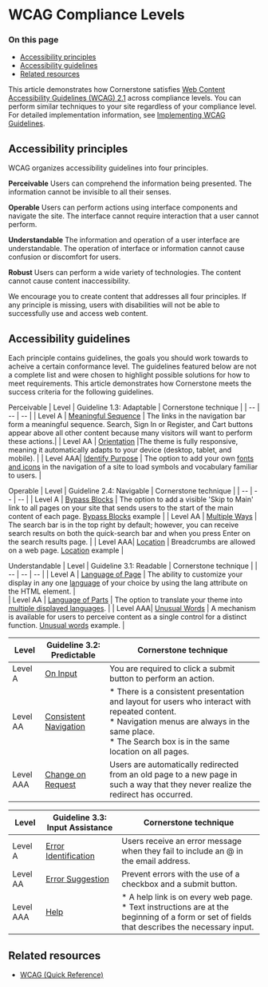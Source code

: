 # WCAG Compliance Levels
<div class="otp" id="no-index">

### On this page
- [Accessibility principles](#accessibility-principles)
- [Accessibility guidelines](#accessibility-guidelines)
- [Related resources](#related-resources)
</div>

This article demonstrates how Cornerstone satisfies [Web Content Accessibility Guidelines (WCAG) 2.1](https://www.w3.org/TR/WCAG21/#guidelines) across compliance levels. You can perform similar techniques to your site regardless of your compliance level. For detailed implementation information, see [Implementing WCAG Guidelines]().

## Accessibility principles
WCAG organizes accessibility guidelines into four principles.

**Perceivable** Users can comprehend the information being presented. 
The information cannot be invisible to all their senses.

**Operable** Users can perform actions using interface components and navigate the site.
The interface cannot require interaction that a user cannot perform.

**Understandable** The information and operation of a user interface are understandable.
The operation of interface or information cannot cause confusion or discomfort for users.

**Robust** Users can perform a wide variety of technologies.
The content cannot cause content inaccessibility.

We encourage you to create content that addresses all four principles. If any principle is missing, users with disabilities will not be able to successfully use and access web content. 

## Accessibility guidelines
Each principle contains guidelines, the goals you should work towards to acheive a certain conformance level. 
The guidelines featured below are not a complete list and were chosen to highlight possible solutions for how to meet requirements. This article demonstrates how Cornerstone meets the success criteria for the following guidelines.
 
Perceivable
| Level    | Guideline 1.3: Adaptable                                                   | Cornerstone technique |
| --       | --                                                                         | --                    | 
| Level A  | [Meaningful Sequence](https://www.w3.org/TR/WCAG21/#meaningful-sequence)   | The links in the navigation bar form a meaningful sequence. Search, Sign In or Register, and Cart buttons appear above all other content because many visitors will want to perform these actions.|
| Level AA | [Orientation](https://www.w3.org/TR/WCAG21/#orientation)                   |The theme is fully responsive, meaning it automatically adapts to your device (desktop, tablet, and mobile).                                              |
| Level AAA| [Identify Purpose](https://www.w3.org/TR/WCAG21/#identify-purpose)         | The option to add your own [fonts and icons](https://developer.bigcommerce.com/stencil-docs/storefront-customization/using-custom-fonts-and-icons) in the navigation of a site to load symbols and vocabulary familiar to users.  |

Operable
| Level    | Guideline 2.4: Navigable                                                   | Cornerstone technique |
| --       | --                                                                         | --                    | 
| Level A  | [Bypass Blocks](https://www.w3.org/TR/WCAG21/#bypass-blocks)               | The option to add a visible 'Skip to Main' link to all pages on your site that sends users to the start of the main content of each page. [Bypass Blocks](https://developer.bigcommerce.com/stencil-docs/storefront-customization/implementing-WCAG-guidelines#bypass-blocks) example    |
| Level AA | [Multiple Ways](https://www.w3.org/TR/WCAG21/#multiple-ways)               | The search bar is in the top right by default; however, you can receive search results on both the quick-search bar and when you press Enter on the search results page.                |
| Level AAA| [Location](https://www.w3.org/TR/WCAG21/#location)                         | Breadcrumbs are allowed on a web page. [Location](https://developer.bigcommerce.com/stencil-docs/storefront-customization/implementing-WCAG-guidelines#Location) example                                                                                                     |

Understandable
| Level    | Guideline 3.1: Readable                                                    | Cornerstone technique |
| --       | --                                                                         | --                    | 
| Level A  | [Language of Page](https://www.w3.org/TR/WCAG21/#language-of-page)         | The ability to customize your display in any one [language](https://developer.bigcommerce.com/stencil-docs/localization/localization-tutorial) of your choice by using the lang attribute on the HTML element.                                                    |                                                 
| Level AA | [Language of Parts](https://www.w3.org/TR/WCAG21/#language-of-parts)       | The option to translate your theme into [multiple displayed languages](https://developer.bigcommerce.com/stencil-docs/localization/multi-language-checkout).                |
| Level AAA| [Unusual Words](https://www.w3.org/TR/WCAG21/#unusual-words)               | A mechanism is available for users to perceive content as a single control for a distinct function. [Unusual words](https://developer.bigcommerce.com/stencil-docs/storefront-customization/implementing-WCAG-guidelines#unusual-words) example.                                                                           |


| Level    | Guideline 3.2: Predictable                                                  | Cornerstone technique |
| --       | --                                                                          | --                    | 
| Level A  | [On Input](https://www.w3.org/TR/WCAG21/#on-input)                          | You are required to click a submit button to perform an action.                                                                                                          |
| Level AA | [Consistent Navigation](https://www.w3.org/TR/WCAG21/#consistent-navigation)|* There is a consistent presentation and layout for users who interact with repeated content. <br>* Navigation menus are always in the same place.</br> * The Search box is in the same location on all pages. |         
| Level AAA| [Change on Request](https://www.w3.org/TR/WCAG21/#change-on-request)        | Users are automatically redirected from an old page to a new page in such a way that they never realize the redirect has occurred.                                            |


| Level    | Guideline 3.3: Input Assistance                                            | Cornerstone technique |
| --       | --                                                                         | --                    | 
| Level A  | [Error Identification](https://www.w3.org/TR/WCAG21/#error-identification) | Users receive an error message when they fail to include an @ in the email address.                                                                                                        |
| Level AA | [Error Suggestion](https://www.w3.org/TR/WCAG21/#error-suggestion)         | Prevent errors with the use of a checkbox and a submit button. |     
| Level AAA| [Help](https://www.w3.org/TR/WCAG21/#help)                                 | * A help link is on every web page. <br>* Text instructions are at the beginning of a form or set of fields that describes the necessary input.</br> |


## Related resources
* [WCAG (Quick Reference)](https://www.w3.org/WAI/WCAG21/quickref/) 
